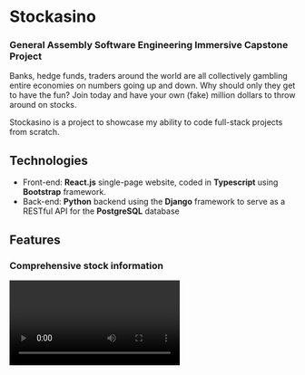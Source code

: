 # Stockasino

### General Assembly Software Engineering Immersive Capstone Project

Banks, hedge funds, traders around the world are all collectively gambling entire economies on numbers going up and down.
Why should only they get to have the fun?
Join today and have your own (fake) million dollars to throw around on stocks.

Stockasino is a project to showcase my ability to code full-stack projects from scratch.

## Technologies

- Front-end: **React.js** single-page website, coded in **Typescript** using **Bootstrap** framework.
- Back-end: **Python** backend using the **Django** framework to serve as a RESTful API for the **PostgreSQL** database

## Features

### Comprehensive stock information

<video src="./readmeassets/componentdiagram.png" autoplay loop>

News related to tickers, price history graphs, and summary statistics retrieved from Yahoo! Finance API.

## Data Model

![datamodel](./readmeassets/datamodel.png)

- User: Django comes with a built-in authentication system with its own User model.
- Game: If users were allowed to play indefinitely, over time someone's score would get high enough that no one else can catch up. Stockasino addresses this problem by restricting progress to calendar months. A round for a user in a calendar month is called a Game.
  - The Game model in Django was customised to have three additional methods:
    - `update_balance` makes a Game retrieve all its related transactions and recalculate the current cash balance available to the player.
    - `get_holdings_of_one_stock` makes a Game retrieve all its transactions with regard to one ticker and groups them, then calculates the units of stock held by the player (after buys and sells) then calculates their total cost on a first-in-first-out basis.
    - `summarize_holdings` does the above for all stocks and returns a portfolio of the Game's current holdings along with the other Game details.
- Transaction: Buys and Sells are all stored in the database as transactions which keep track of the price of the stock captured at the time of transaction, along with the quantity bought/sold.

## React Component Hierarchy

![components](./readmeassets/componentdiagram.png)
